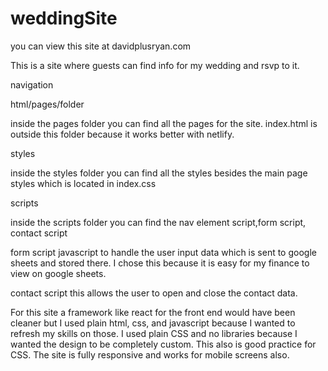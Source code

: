 # weddingSite
you can view this site at davidplusryan.com

This is a site where guests can find info for my wedding and rsvp to it. 




navigation

html/pages/folder

inside the pages folder you can find all the pages for the site. index.html is outside this folder because it works
better with netlify. 

styles

inside the styles folder you can find all the styles besides the main page styles which is located in index.css

scripts 

inside the scripts folder you can find the nav element script,form script, contact script

form script 
 javascript to handle the user input data which
is sent to google sheets and stored there. I chose this because it is easy for my finance to view on google sheets. 

contact script
this allows the user to open and close the contact data. 

For this site a framework like react for the front end would have been cleaner but I used plain html, css, and javascript because I wanted to refresh my skills on those. I used plain CSS and no libraries because I wanted the 
design to be completely custom. This also is good practice for CSS. The site is fully responsive and works for
mobile screens also. 









